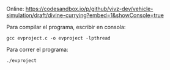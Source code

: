Online:
https://codesandbox.io/p/github/vivz-dev/vehicle-simulation/draft/divine-currying?embed=1&showConsole=true

Para compilar el programa, escribir en consola: 
```
gcc evproject.c -o evproject -lpthread
```

Para correr el programa:
```
./evproject
```


   
